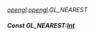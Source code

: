 _[opengl](../../modules/opengl/opengl-module.md):[opengl](../../modules/opengl/opengl-module.md).GL\_NEAREST_
##### Const GL\_NEAREST:[Int](../../modules/wonkey/wonkey-types-int.md)
